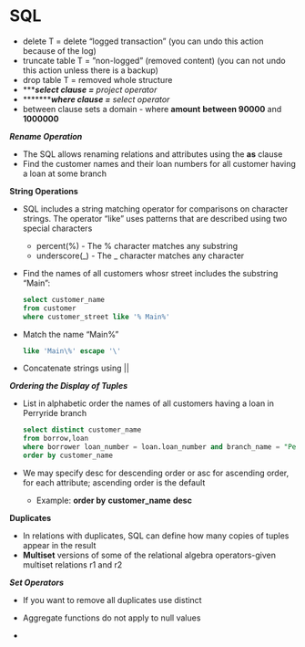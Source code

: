 # SQL

- delete T = delete “logged transaction” (you can undo this action because of the log)
- truncate table T = ”non-logged” (removed content) (you can not undo this action unless there is a backup)
- drop table T = removed whole structure
- ************select clause =******** project operator*
- ************************where clause =**************** select operator*
- between clause sets a domain - where ******amount****** **************************************************between 90000************************************************** and **************************************************1000000**************************************************

***************Rename Operation***************

- The SQL allows renaming relations and attributes using the ****as**** clause
- Find the customer names and their loan numbers for all customer having a loan at some branch

************************************************String Operations************************************************

- SQL includes a string matching operator for comparisons on character strings. The operator “like” uses patterns that are described using two special characters
    - percent(%) - The % character matches any substring
    - underscore(_) - The _ character matches any character
- Find the names of all customers whosr street includes the substring “Main”:
    
    ```sql
    select customer_name
    from customer
    where customer_street like '% Main%'
    ```
    
- Match the name “Main%”
    
    ```sql
    like 'Main\%' escape '\'
    ```
    
- Concatenate strings using ||

***************************************Ordering the Display of Tuples***************************************

- List in alphabetic order the names of all customers having a loan in Perryride branch
    
    ```sql
    select distinct customer_name
    from borrow,loan
    where borrower loan_number = loan.loan_number and branch_name = "Perryride"
    order by customer_name
    ```
    
- We may specify desc for descending order or asc for ascending order, for each attribute; ascending order is the default
    - Example: ************************order by************************ **************customer_name************** ********desc********

******************************Duplicates******************************

- In relations with duplicates, SQL can define how many copies of tuples appear in the result
- ******************Multiset****************** versions of some of the relational algebra operators-given multiset relations r1 and r2

***************************************Set Operators***************************************

- If you want to remove all duplicates use distinct

- Aggregate functions do not apply to null values
-